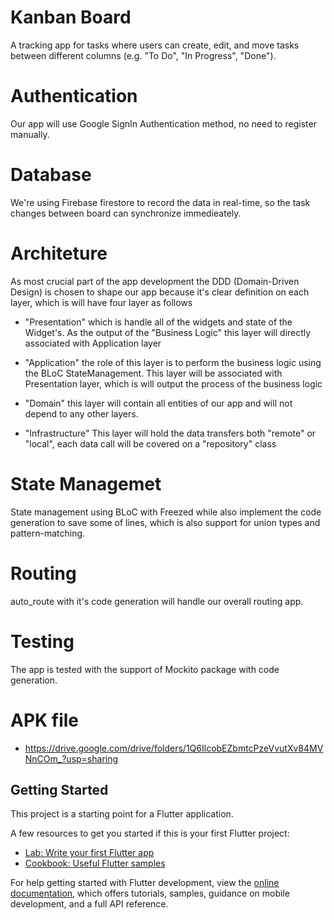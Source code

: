 # Kanban Board

A tracking app for tasks where users can create, edit, and move tasks between different columns (e.g. "To Do", "In Progress", "Done").

# Authentication
Our app will use Google SignIn Authentication method, no need to register manually.

# Database
We're using Firebase firestore to record the data in real-time, so the task changes between board can synchronize immedieately.

# Architeture
As most crucial part of the app development the DDD (Domain-Driven Design) is chosen to shape our app because it's clear definition on each layer, which is will have four layer as follows
- "Presentation"
    which is handle all of the widgets and state of the Widget's.
    As the output of the "Business Logic" this layer will directly associated with Application layer 

- "Application"
    the role of this layer is to perform the business logic using the BLoC StateManagement.
    This layer will be associated with Presentation layer, which is will output the process of the business logic

- "Domain"
    this layer will contain all entities of our app and will not depend to any other layers.

- "Infrastructure"
    This layer will hold the data transfers both "remote" or "local", each data call will be covered on a "repository" class

# State Managemet
State management using BLoC with Freezed while also implement the code generation to save some of lines, which is also support
for union types and pattern-matching.

# Routing
auto_route with it's code generation will handle our overall routing app.

# Testing
The app is tested with the support of Mockito package with code generation.

# APK file
- https://drive.google.com/drive/folders/1Q6IlcobEZbmtcPzeVvutXv84MVNnCOm_?usp=sharing

## Getting Started

This project is a starting point for a Flutter application.

A few resources to get you started if this is your first Flutter project:

- [Lab: Write your first Flutter app](https://docs.flutter.dev/get-started/codelab)
- [Cookbook: Useful Flutter samples](https://docs.flutter.dev/cookbook)

For help getting started with Flutter development, view the
[online documentation](https://docs.flutter.dev/), which offers tutorials,
samples, guidance on mobile development, and a full API reference.
